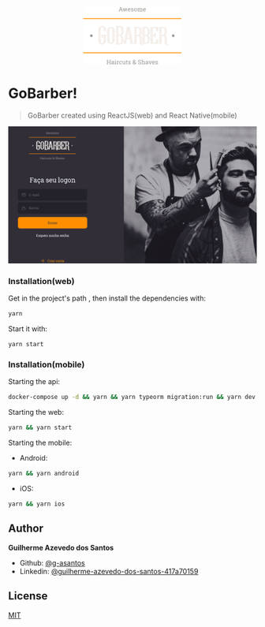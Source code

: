 
<p align="center">
   <img src=".github/logo.svg" width="200"/>
</p>


# GoBarber!

> GoBarber created using ReactJS(web) and React Native(mobile)

<p align="center"><img src=".github/gobarber.gif?raw=true"/></p>




### Installation(web)

Get in the project's path , then install the dependencies with:

```sh
yarn
```

Start it with:

```sh
yarn start
```

### Installation(mobile)

Starting the api:

```sh
docker-compose up -d && yarn && yarn typeorm migration:run && yarn dev:server
```

Starting the web: 

```sh
yarn && yarn start
```

Starting the mobile:


- Android:
```sh
yarn && yarn android
```
- iOS:

```sh
yarn && yarn ios
```

## Author

  **Guilherme Azevedo dos Santos**

* Github: [@g-asantos](https://github.com/g-asantos)
* Linkedin: [@guilherme-azevedo-dos-santos-417a70159](https://www.linkedin.com/in/guilherme-azevedo-dos-santos-417a70159/)

## License

[MIT](https://choosealicense.com/licenses/mit/)
